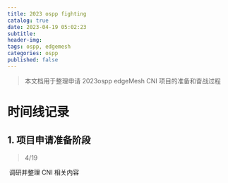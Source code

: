```yaml
---
title: 2023 ospp fighting
catalog: true
date: 2023-04-19 05:02:23
subtitle:
header-img:
tags: ospp, edgemesh
categories: ospp
published: false
---
```




> 本文档用于整理申请 2023ospp edgeMesh CNI 项目的准备和奋战过程



# 时间线记录



##  1. 项目申请准备阶段

> 4/19 

​	调研并整理 CNI 相关内容



